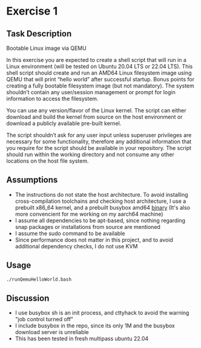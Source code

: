 # Exercise 1

## Task Description
Bootable Linux image via QEMU

In this exercise you are expected to create a shell script that will run in a Linux environment (will be tested on Ubuntu 20.04 LTS or 22.04 LTS). This shell script should create and run an AMD64 Linux filesystem image using QEMU that will print “hello world” after successful startup. Bonus points for creating a fully bootable filesystem image (but not mandatory). The system shouldn’t contain any user/session management or prompt for login information to access the filesystem.  

You can use any version/flavor of the Linux kernel. The script can either download and build the kernel from source on the host environment or download a publicly available pre-built kernel.

The script shouldn’t ask for any user input unless superuser privileges are necessary for some functionality, therefore any additional information that you require for the script should be available in your repository.
The script should run within the working directory and not consume any other locations on the host file system.


## Assumptions
- The instructions do not state the host architecture. To avoid installing cross-compilation toolchains and checking host architecture, I use a prebuilt x86_64 kernel, and a prebuilt busybox amd64 [binary](busybox) (It's also more convencient for me working on my aarch64 machine)
- I assume all dependencies to be apt-based, since nothing regarding snap packages or installations from source are mentioned
- I assume the sudo command to be available
- Since performance does not matter in this project, and to avoid additional dependency checks, I do not use KVM

## Usage
```bash
./runQemuHelloWorld.bash
```

## Discussion
- I use busybox sh is an init process, and cttyhack to avoid the warning "job control turned off"
- I include busybox in the repo, since its only 1M and the busybox download server is unreliable
- This has been tested in fresh multipass ubuntu 22.04